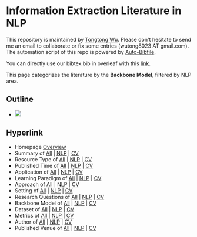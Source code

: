 # Information Extraction Literature in NLP 
This repository is maintained by [Tongtong Wu](https://wutong8023.site). Please don't hesitate to send me an email to collaborate or fix some entries (wutong8023 AT gmail.com). 
The automation script of this repo is powered by [Auto-Bibfile](https://github.com/wutong8023/Auto-Bibfile.git).

You can directly use our bibtex.bib in overleaf with this [link](https://github.com/wutong8023/bibtex_Tong/blob/master/bibtxt.bib).

This page categorizes the literature by the **Backbone Model**, filtered by NLP area.

## Outline 
- [![](https://img.shields.io/badge/Hyperlink-blue)](https://github.com/wutong8023/Awesome_Information_Extraction/tree/master/IE4nlp/backbone_model/README.md#hyperlink)
## Hyperlink 
- Homepage [Overview](https://github.com/wutong8023/Awesome_Information_Extraction/tree/master/README.md)
- Summary of [All](https://github.com/wutong8023/Awesome_Information_Extraction/tree/master/IE4all/./) | [NLP](https://github.com/wutong8023/Awesome_Information_Extraction/tree/master/IE4nlp/./) | [CV](https://github.com/wutong8023/Awesome_Information_Extraction/tree/master/IE4cv./)
- Resource Type of [All](https://github.com/wutong8023/Awesome_Information_Extraction/tree/master/IE4all/type) | [NLP](https://github.com/wutong8023/Awesome_Information_Extraction/tree/master/IE4nlp/type) | [CV](https://github.com/wutong8023/Awesome_Information_Extraction/tree/master/IE4cvtype)
- Published Time of [All](https://github.com/wutong8023/Awesome_Information_Extraction/tree/master/IE4all/time) | [NLP](https://github.com/wutong8023/Awesome_Information_Extraction/tree/master/IE4nlp/time) | [CV](https://github.com/wutong8023/Awesome_Information_Extraction/tree/master/IE4cvtime)
- Application of [All](https://github.com/wutong8023/Awesome_Information_Extraction/tree/master/IE4all/application) | [NLP](https://github.com/wutong8023/Awesome_Information_Extraction/tree/master/IE4nlp/application) | [CV](https://github.com/wutong8023/Awesome_Information_Extraction/tree/master/IE4cvapplication)
-  Learning Paradigm of [All](https://github.com/wutong8023/Awesome_Information_Extraction/tree/master/IE4all/supervision) | [NLP](https://github.com/wutong8023/Awesome_Information_Extraction/tree/master/IE4nlp/supervision) | [CV](https://github.com/wutong8023/Awesome_Information_Extraction/tree/master/IE4cvsupervision)
- Approach of [All](https://github.com/wutong8023/Awesome_Information_Extraction/tree/master/IE4all/approach) | [NLP](https://github.com/wutong8023/Awesome_Information_Extraction/tree/master/IE4nlp/approach) | [CV](https://github.com/wutong8023/Awesome_Information_Extraction/tree/master/IE4cvapproach)
- Setting of [All](https://github.com/wutong8023/Awesome_Information_Extraction/tree/master/IE4all/setting) | [NLP](https://github.com/wutong8023/Awesome_Information_Extraction/tree/master/IE4nlp/setting) | [CV](https://github.com/wutong8023/Awesome_Information_Extraction/tree/master/IE4cvsetting)
- Research Questions of [All](https://github.com/wutong8023/Awesome_Information_Extraction/tree/master/IE4all/research_question) | [NLP](https://github.com/wutong8023/Awesome_Information_Extraction/tree/master/IE4nlp/research_question) | [CV](https://github.com/wutong8023/Awesome_Information_Extraction/tree/master/IE4cvresearch_question)
- Backbone Model of [All](https://github.com/wutong8023/Awesome_Information_Extraction/tree/master/IE4all/backbone_model) | [NLP](https://github.com/wutong8023/Awesome_Information_Extraction/tree/master/IE4nlp/backbone_model) | [CV](https://github.com/wutong8023/Awesome_Information_Extraction/tree/master/IE4cvbackbone_model)
- Dataset of [All](https://github.com/wutong8023/Awesome_Information_Extraction/tree/master/IE4all/dataset) | [NLP](https://github.com/wutong8023/Awesome_Information_Extraction/tree/master/IE4nlp/dataset) | [CV](https://github.com/wutong8023/Awesome_Information_Extraction/tree/master/IE4cvdataset)
- Metrics of [All](https://github.com/wutong8023/Awesome_Information_Extraction/tree/master/IE4all/metrics) | [NLP](https://github.com/wutong8023/Awesome_Information_Extraction/tree/master/IE4nlp/metrics) | [CV](https://github.com/wutong8023/Awesome_Information_Extraction/tree/master/IE4cvmetrics)
- Author of [All](https://github.com/wutong8023/Awesome_Information_Extraction/tree/master/IE4all/author) | [NLP](https://github.com/wutong8023/Awesome_Information_Extraction/tree/master/IE4nlp/author) | [CV](https://github.com/wutong8023/Awesome_Information_Extraction/tree/master/IE4cvauthor)
- Published Venue of [All](https://github.com/wutong8023/Awesome_Information_Extraction/tree/master/IE4all/venue) | [NLP](https://github.com/wutong8023/Awesome_Information_Extraction/tree/master/IE4nlp/venue) | [CV](https://github.com/wutong8023/Awesome_Information_Extraction/tree/master/IE4cvvenue)
